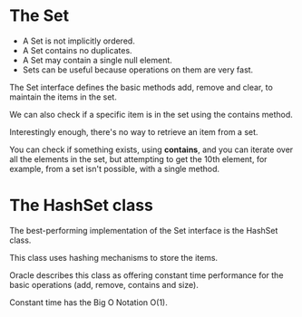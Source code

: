 # The Set

- A Set is not implicitly ordered.
- A Set contains no duplicates.
- A Set may contain a single null element.
- Sets can be useful because operations on them are very fast.

The Set interface defines the basic methods add, remove and clear,
to maintain the items in the set.

We can also check if a specific item is in the set using the contains
method.

Interestingly enough, there's no way to retrieve an item from a set.

You can check if something exists, using **contains**, and you can iterate
over all the elements in the set, but attempting to get the 10th element,
for example, from a set isn't possible, with a single method.

# The HashSet class

The best-performing implementation of the Set interface is the HashSet class.

This class uses hashing mechanisms to store the items.

Oracle describes this class as offering constant time performance for
the basic operations (add, remove, contains and size).

Constant time has the Big O Notation O(1).


